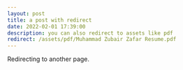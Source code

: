 ```yaml
---
layout: post
title: a post with redirect
date: 2022-02-01 17:39:00
description: you can also redirect to assets like pdf
redirect: /assets/pdf/Muhammad Zubair Zafar Resume.pdf
---
```


Redirecting to another page.
